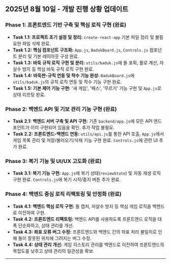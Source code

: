 ## 2025년 8월 10일 - 개발 진행 상황 업데이트

### Phase 1: 프론트엔드 기반 구축 및 핵심 로직 구현 (완료)
*   **Task 1.1: 프로젝트 초기 설정 및 정리:** `create-react-app` 기본 파일 정리 및 불필요한 파일 삭제 완료.
*   **Task 1.2: 핵심 컴포넌트 구조화:** `App.js`, `BadukBoard.js`, `Controls.js` 컴포넌트 분리 및 기본 레이아웃 구성 완료.
*   **Task 1.3: 바둑 규칙 로직 구현 및 분리:** `utils/baduk.js`에 돌 포획, 활로 계산, 자살수 방지 등 핵심 바둑 규칙 로직 구현 완료.
*   **Task 1.4: 바둑판-규칙 연동 및 착수 기능 완성:** `BadukBoard.js`에 `utils/baduk.js`의 규칙 로직 연동 및 착수 기능 구현 완료.
*   **Task 1.5: 기본 제어 기능 구현:** '새 게임', '패스', '무르기' 기능 구현 및 `App.js`로 상태 리프팅 완료.

### Phase 2: 백엔드 API 및 기보 관리 기능 구현 (완료)
*   **Task 2.1: 백엔드 서버 구축 및 API 구현:** 기존 `backend/app.js`에 모든 API 엔드포인트가 이미 구현되어 있음을 확인. 추가 작업 불필요.
*   **Task 2.2: 프론트엔드-백엔드 연동:** `utils/api.js`를 통한 API 호출, `App.js`에서 게임 목록 관리 및 저장/불러오기/삭제 기능 구현 완료. `Controls.js`에 관련 UI 추가 완료.

### Phase 3: 복기 기능 및 UI/UX 고도화 (완료)
*   **Task 3.1: 복기 기능 구현:** `App.js`에 복기 상태(`reviewState`) 및 자동 재생 로직 구현 완료. `Controls.js`에 복기 시작/중지 버튼 추가 완료.

### Phase 4: 백엔드 중심 로직 리팩토링 및 안정화 (완료)
*   **Task 4.1: 백엔드 핵심 로직 구현:** 돌 캡처, 자살수 방지 등 핵심 게임 로직을 백엔드로 이전하여 구현.
*   **Task 4.2: 프론트엔드 리팩토링:** 백엔드 API를 사용하도록 프론트엔드 로직을 대폭 단순화하고, 상태 관리를 개선.
*   **Task 4.3: 좌표 오류 버그 수정:** 프론트엔드와 백엔드 간의 좌표 처리 불일치로 인해 돌이 잘못된 위치에 그려지는 버그 수정.
*   **Task 4.4: 상태 관리 개선:** 게임 히스토리 관리를 백엔드로 이전하여 프론트엔드의 복잡도를 낮추고 상태 관리의 일관성을 확보.

---